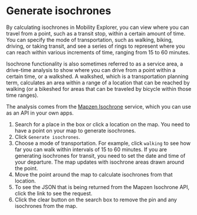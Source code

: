 # Generate isochrones

By calculating isochrones in Mobility Explorer, you can view where you can travel from a point, such as a transit stop, within a certain amount of time. You can specify the mode of transportation, such as walking, biking, driving, or taking transit, and see a series of rings to represent where you can reach within various increments of time, ranging from 15 to 60 minutes.

Isochrone functionality is also sometimes referred to as a service area, a drive-time analysis to show where you can drive from a point within a certain time, or a walkshed. A walkshed, which is a transportation planning term, calculates an area within a range of a location that can be reached by walking (or a bikeshed for areas that can be traveled by bicycle within those time ranges).

The analysis comes from the [Mapzen Isochrone](isochrones/api-reference.md) service, which you can use as an API in your own apps.

1. Search for a place in the box or click a location on the map. You need to have a point on your map to generate isochrones.
2. Click `Generate isochrones`.
3. Choose a mode of transportation. For example, click `walking` to see how far you can walk within intervals of 15 to 60 minutes. If you are generating isochrones for transit, you need to set the date and time of your departure.
  The map updates with isochrone areas drawn around the point.
4. Move the point around the map to calculate isochrones from that location.
5. To see the JSON that is being returned from the Mapzen Isochrone API, click the link to see the request.
6. Click the clear button on the search box to remove the pin and any isochrones from the map.
